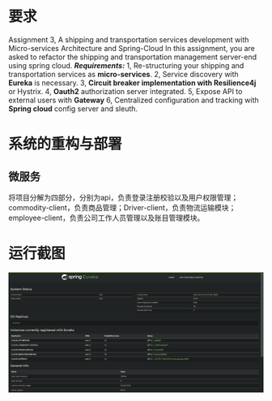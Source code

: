 # 要求
Assignment 3, A shipping and transportation services development with Micro-services Architecture and Spring-Cloud
	 In this assignment, you are asked to refactor the shipping and transportation management server-end using spring cloud.
**_Requirements:_**
1, Re-structuring your shipping and transportation services as **micro-services**.
2, Service discovery with **Eureka** is necessary.
3, **Circuit breaker implementation with Resilience4j** or Hystrix.
4, **Oauth2** authorization server integrated.
5, Expose API to external users with **Gateway**
6, Centralized configuration and tracking with **Spring cloud** config server and sleuth.

# 系统的重构与部署
## 微服务
将项目分解为四部分，分别为api，负责登录注册校验以及用户权限管理；commodity-client，负责商品管理；Driver-client，负责物流运输模块；employee-client，负责公司工作人员管理以及账目管理模块。
# 运行截图
![image-20230610234727676](Assignment_3_design_report.assets/image-20230610234727676.png)

